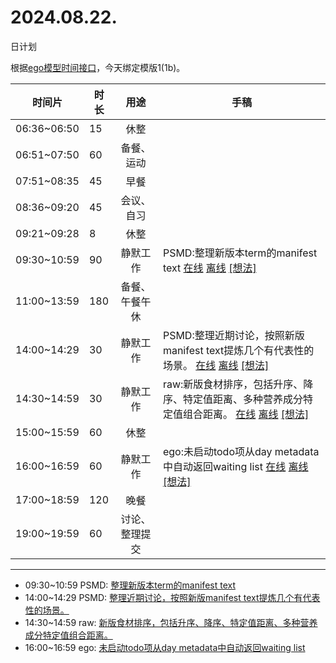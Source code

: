 # 2024.08.22.
日计划

根据[ego模型时间接口](https://gitee.com/hyg/blog/blob/master/timeflow.md)，今天绑定模版1(1b)。

| 时间片 | 时长 | 用途 | 手稿 |
| --- | --- | :---: | --- |
| 06:36~06:50 | 15 | 休整 |  |
| 06:51~07:50 | 60 | 备餐、运动 |  |
| 07:51~08:35 | 45 | 早餐 |  |
| 08:36~09:20 | 45 | 会议、自习 |  |
| 09:21~09:28 | 8 | 休整 |  |
| 09:30~10:59 | 90 | 静默工作 | PSMD:整理新版本term的manifest text [在线](http://simp.ly/p/j1SspP) [离线](../../draft/2024/08/20240822093000.md) <a href="mailto:huangyg@mars22.com?subject=关于2024.08.22.[PSMD:整理新版本term的manifest text]任务&body=日期: 20240822%0D%0A序号: 5%0D%0A手稿:../../draft/2024/08/20240822093000.md%0D%0A---请勿修改邮件主题及以上内容 从下一行开始写您的想法---%0D%0A">[想法]</a> |
| 11:00~13:59 | 180 | 备餐、午餐午休 |  |
| 14:00~14:29 | 30 | 静默工作 | PSMD:整理近期讨论，按照新版manifest text提炼几个有代表性的场景。 [在线](http://simp.ly/p/8t3vlk) [离线](../../draft/2024/08/20240822140000.md) <a href="mailto:huangyg@mars22.com?subject=关于2024.08.22.[PSMD:整理近期讨论，按照新版manifest text提炼几个有代表性的场景。]任务&body=日期: 20240822%0D%0A序号: 7%0D%0A手稿:../../draft/2024/08/20240822140000.md%0D%0A---请勿修改邮件主题及以上内容 从下一行开始写您的想法---%0D%0A">[想法]</a> |
| 14:30~14:59 | 30 | 静默工作 | raw:新版食材排序，包括升序、降序、特定值距离、多种营养成分特定值组合距离。 [在线](http://simp.ly/p/5k9gJy) [离线](../../draft/2024/08/20240822143000.md) <a href="mailto:huangyg@mars22.com?subject=关于2024.08.22.[raw:新版食材排序，包括升序、降序、特定值距离、多种营养成分特定值组合距离。]任务&body=日期: 20240822%0D%0A序号: 8%0D%0A手稿:../../draft/2024/08/20240822143000.md%0D%0A---请勿修改邮件主题及以上内容 从下一行开始写您的想法---%0D%0A">[想法]</a> |
| 15:00~15:59 | 60 | 休整 |  |
| 16:00~16:59 | 60 | 静默工作 | ego:未启动todo项从day metadata中自动返回waiting list [在线](http://simp.ly/p/4QDThK) [离线](../../draft/2024/08/20240822160000.md) <a href="mailto:huangyg@mars22.com?subject=关于2024.08.22.[ego:未启动todo项从day metadata中自动返回waiting list]任务&body=日期: 20240822%0D%0A序号: 10%0D%0A手稿:../../draft/2024/08/20240822160000.md%0D%0A---请勿修改邮件主题及以上内容 从下一行开始写您的想法---%0D%0A">[想法]</a> |
| 17:00~18:59 | 120 | 晚餐 |  |
| 19:00~19:59 | 60 | 讨论、整理提交 |  |

---

- 09:30~10:59	PSMD: [整理新版本term的manifest text](../../draft/2024/08/20240822093000.md)
- 14:00~14:29	PSMD: [整理近期讨论，按照新版manifest text提炼几个有代表性的场景。](../../draft/2024/08/20240822140000.md)
- 14:30~14:59	raw: [新版食材排序，包括升序、降序、特定值距离、多种营养成分特定值组合距离。](../../draft/2024/08/20240822143000.md)
- 16:00~16:59	ego: [未启动todo项从day metadata中自动返回waiting list](../../draft/2024/08/20240822160000.md)
